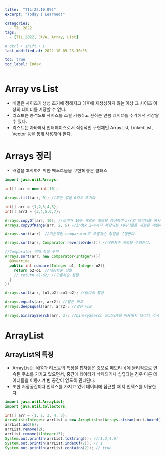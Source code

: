 ```yaml
---
title:  "TIL(22.10.09)"
excerpt: "Today I Learned!"

categories:
  - TIL_2022
tags:
  - [TIL_2022, JAVA, Array, List]

# ctrl + shift + i
last_modified_at: 2022-10-09 23:30:05

toc: true
toc_label: Index
---
```


# Array vs List
- 배열은 사이즈가 생성 초기에 정해지고 이후에 재생성하지 않는 이상 그 사이즈 이상의 데이터를 저장할 수 없다.
- 리스트는 동적으로 사이즈를 조절 가능하고 원하는 만큼 데이터를 추가해서 저장할 수 있다.
- 리스트는 자바에서 인터페이스로서 직접적인 구현체인 ArrayList, LinkedList, Vector 등을 통해 사용해야 한다.

# Arrays 정리
- 배열을 조작하기 위한 메소드들을 구현해 놓은 클래스

~~~ java
import java.util.Arrays;

int[] arr = new int[10];

Arrays.fill(arr, 0); //모든 값을 0으로 초기화

int[] arr = {1,2,3,4,5};
int[] arr2 = {3,4,5,6,7};

Arrays.copyOf(arr, 10); //길이가 10인 새로운 배열을 생성하여 arr의 데이터를 복사하여 붙여 넣고 arr의 길이를 초과하는 부분들은 데이터 형에 따른 기본 초기화 값이 들어가게 된다. 
Arrays.copyOfRange(arr, 2, 5) //index 2~4까지 해당되는 데이터들을 새로운 배열에 저장해서 리턴한다.

Arrays.sort(arr)  //기본적인 comparator로 오름차순 정렬을 수행한다.

Arrays.sort(arr, Comparator.reverseOrder()) //내림차순 정렬을 수행한다.

//Comparator 객체 직접 구현
Arrays.sort(arr, new Comparator<Integer>(){
  @Override
  public int compare(Integer o1, Integer o2){
    return o2-o1  //내림차순 정렬
    // return o1-o2; //오름차순 정렬
  }
})

Arrays.sort(arr, (o1,o2)->o1-o2); //람다식 활용

Arrays.equals(arr, arr2); //얕은 비교
Arrays.deepEquals(arr, arr2); //깊은 비교

Arrays.binaraySearch(arr, 3); //binarySearch 알고리즘을 이용해서 데이터 검색
~~~


# ArrayList
## ArrayList의 특징
- ArrayList는 배열과 리스트의 특징을 합쳐놓은 것으로 메모리 상에 물리적으로 연속된 주소를 가지고 있으면서, 중간에 데이터가 삭제되거나 삽입되는 경우 다른 데이터들을 이동시켜 빈 공간이 없도록 관리된다.
- 또한 저장공간마다 인덱스를 가지고 있어 데이터에 접근할 때 이 인덱스를 이용한다.

~~~java
import java.util.ArrayList;
import java.util.Collectors;

int[] arr = {1, 2, 3, 4, 5};
ArrayList<Integer> arrList = new ArrayList<>(Arrays.stream(arr).boxed().collect(Collectors.toList())); //기존 배열을 이용한 ArrayList 생성
arrList.add(6);
arrList.remove(2);
arrList.remove((Integer)5);
System.out.println(arrList.toString()); //[1,2,4,6]
System.out.println(arrList.indexOf(2)); // 1
System.out.println(arrList.contains(2)); // true
~~~



